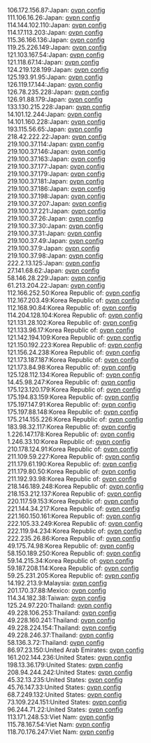 106.172.156.87:Japan: [ovpn config](vpn/106_172_156_87.ovpn)  
111.106.16.26:Japan: [ovpn config](vpn/111_106_16_26.ovpn)  
114.144.102.110:Japan: [ovpn config](vpn/114_144_102_110.ovpn)  
114.17.113.203:Japan: [ovpn config](vpn/114_17_113_203.ovpn)  
115.36.166.136:Japan: [ovpn config](vpn/115_36_166_136.ovpn)  
119.25.226.149:Japan: [ovpn config](vpn/119_25_226_149.ovpn)  
121.103.167.54:Japan: [ovpn config](vpn/121_103_167_54.ovpn)  
121.118.67.14:Japan: [ovpn config](vpn/121_118_67_14.ovpn)  
124.219.128.199:Japan: [ovpn config](vpn/124_219_128_199.ovpn)  
125.193.91.95:Japan: [ovpn config](vpn/125_193_91_95.ovpn)  
126.119.17.144:Japan: [ovpn config](vpn/126_119_17_144.ovpn)  
126.78.235.228:Japan: [ovpn config](vpn/126_78_235_228.ovpn)  
126.91.88.179:Japan: [ovpn config](vpn/126_91_88_179.ovpn)  
133.130.215.228:Japan: [ovpn config](vpn/133_130_215_228.ovpn)  
14.101.12.244:Japan: [ovpn config](vpn/14_101_12_244.ovpn)  
14.101.160.228:Japan: [ovpn config](vpn/14_101_160_228.ovpn)  
193.115.56.65:Japan: [ovpn config](vpn/193_115_56_65.ovpn)  
218.42.222.22:Japan: [ovpn config](vpn/218_42_222_22.ovpn)  
219.100.37.114:Japan: [ovpn config](vpn/219_100_37_114.ovpn)  
219.100.37.146:Japan: [ovpn config](vpn/219_100_37_146.ovpn)  
219.100.37.163:Japan: [ovpn config](vpn/219_100_37_163.ovpn)  
219.100.37.177:Japan: [ovpn config](vpn/219_100_37_177.ovpn)  
219.100.37.179:Japan: [ovpn config](vpn/219_100_37_179.ovpn)  
219.100.37.181:Japan: [ovpn config](vpn/219_100_37_181.ovpn)  
219.100.37.186:Japan: [ovpn config](vpn/219_100_37_186.ovpn)  
219.100.37.198:Japan: [ovpn config](vpn/219_100_37_198.ovpn)  
219.100.37.207:Japan: [ovpn config](vpn/219_100_37_207.ovpn)  
219.100.37.221:Japan: [ovpn config](vpn/219_100_37_221.ovpn)  
219.100.37.26:Japan: [ovpn config](vpn/219_100_37_26.ovpn)  
219.100.37.30:Japan: [ovpn config](vpn/219_100_37_30.ovpn)  
219.100.37.31:Japan: [ovpn config](vpn/219_100_37_31.ovpn)  
219.100.37.49:Japan: [ovpn config](vpn/219_100_37_49.ovpn)  
219.100.37.9:Japan: [ovpn config](vpn/219_100_37_9.ovpn)  
219.100.37.98:Japan: [ovpn config](vpn/219_100_37_98.ovpn)  
222.2.13.125:Japan: [ovpn config](vpn/222_2_13_125.ovpn)  
27.141.68.62:Japan: [ovpn config](vpn/27_141_68_62.ovpn)  
58.146.28.229:Japan: [ovpn config](vpn/58_146_28_229.ovpn)  
61.213.204.22:Japan: [ovpn config](vpn/61_213_204_22.ovpn)  
112.166.252.50:Korea Republic of: [ovpn config](vpn/112_166_252_50.ovpn)  
112.167.203.49:Korea Republic of: [ovpn config](vpn/112_167_203_49.ovpn)  
112.168.90.84:Korea Republic of: [ovpn config](vpn/112_168_90_84.ovpn)  
114.204.128.104:Korea Republic of: [ovpn config](vpn/114_204_128_104.ovpn)  
121.131.28.102:Korea Republic of: [ovpn config](vpn/121_131_28_102.ovpn)  
121.133.96.17:Korea Republic of: [ovpn config](vpn/121_133_96_17.ovpn)  
121.142.194.109:Korea Republic of: [ovpn config](vpn/121_142_194_109.ovpn)  
121.150.192.223:Korea Republic of: [ovpn config](vpn/121_150_192_223.ovpn)  
121.156.24.238:Korea Republic of: [ovpn config](vpn/121_156_24_238.ovpn)  
121.173.187.187:Korea Republic of: [ovpn config](vpn/121_173_187_187.ovpn)  
121.173.84.98:Korea Republic of: [ovpn config](vpn/121_173_84_98.ovpn)  
125.128.112.134:Korea Republic of: [ovpn config](vpn/125_128_112_134.ovpn)  
14.45.98.247:Korea Republic of: [ovpn config](vpn/14_45_98_247.ovpn)  
175.123.120.179:Korea Republic of: [ovpn config](vpn/175_123_120_179.ovpn)  
175.194.83.159:Korea Republic of: [ovpn config](vpn/175_194_83_159.ovpn)  
175.197.147.91:Korea Republic of: [ovpn config](vpn/175_197_147_91.ovpn)  
175.197.88.148:Korea Republic of: [ovpn config](vpn/175_197_88_148.ovpn)  
175.214.155.226:Korea Republic of: [ovpn config](vpn/175_214_155_226.ovpn)  
183.98.32.117:Korea Republic of: [ovpn config](vpn/183_98_32_117.ovpn)  
1.226.147.178:Korea Republic of: [ovpn config](vpn/1_226_147_178.ovpn)  
1.246.33.10:Korea Republic of: [ovpn config](vpn/1_246_33_10.ovpn)  
210.178.124.91:Korea Republic of: [ovpn config](vpn/210_178_124_91.ovpn)  
211.109.59.227:Korea Republic of: [ovpn config](vpn/211_109_59_227.ovpn)  
211.179.61.190:Korea Republic of: [ovpn config](vpn/211_179_61_190.ovpn)  
211.179.80.50:Korea Republic of: [ovpn config](vpn/211_179_80_50.ovpn)  
211.192.93.98:Korea Republic of: [ovpn config](vpn/211_192_93_98.ovpn)  
218.146.189.248:Korea Republic of: [ovpn config](vpn/218_146_189_248.ovpn)  
218.153.212.137:Korea Republic of: [ovpn config](vpn/218_153_212_137.ovpn)  
220.117.59.153:Korea Republic of: [ovpn config](vpn/220_117_59_153.ovpn)  
221.144.34.217:Korea Republic of: [ovpn config](vpn/221_144_34_217.ovpn)  
221.160.150.161:Korea Republic of: [ovpn config](vpn/221_160_150_161.ovpn)  
222.105.33.249:Korea Republic of: [ovpn config](vpn/222_105_33_249.ovpn)  
222.119.94.234:Korea Republic of: [ovpn config](vpn/222_119_94_234.ovpn)  
222.235.26.86:Korea Republic of: [ovpn config](vpn/222_235_26_86.ovpn)  
49.175.74.98:Korea Republic of: [ovpn config](vpn/49_175_74_98.ovpn)  
58.150.189.250:Korea Republic of: [ovpn config](vpn/58_150_189_250.ovpn)  
59.14.215.34:Korea Republic of: [ovpn config](vpn/59_14_215_34.ovpn)  
59.187.208.114:Korea Republic of: [ovpn config](vpn/59_187_208_114.ovpn)  
59.25.231.205:Korea Republic of: [ovpn config](vpn/59_25_231_205.ovpn)  
14.192.213.9:Malaysia: [ovpn config](vpn/14_192_213_9.ovpn)  
201.170.37.88:Mexico: [ovpn config](vpn/201_170_37_88.ovpn)  
114.34.182.38:Taiwan: [ovpn config](vpn/114_34_182_38.ovpn)  
125.24.97.220:Thailand: [ovpn config](vpn/125_24_97_220.ovpn)  
49.228.106.253:Thailand: [ovpn config](vpn/49_228_106_253.ovpn)  
49.228.160.241:Thailand: [ovpn config](vpn/49_228_160_241.ovpn)  
49.228.224.154:Thailand: [ovpn config](vpn/49_228_224_154.ovpn)  
49.228.246.37:Thailand: [ovpn config](vpn/49_228_246_37.ovpn)  
58.136.3.72:Thailand: [ovpn config](vpn/58_136_3_72.ovpn)  
86.97.23.150:United Arab Emirates: [ovpn config](vpn/86_97_23_150.ovpn)  
161.202.144.236:United States: [ovpn config](vpn/161_202_144_236.ovpn)  
198.13.36.179:United States: [ovpn config](vpn/198_13_36_179.ovpn)  
208.94.244.242:United States: [ovpn config](vpn/208_94_244_242.ovpn)  
45.32.13.235:United States: [ovpn config](vpn/45_32_13_235.ovpn)  
45.76.147.33:United States: [ovpn config](vpn/45_76_147_33.ovpn)  
68.7.249.132:United States: [ovpn config](vpn/68_7_249_132.ovpn)  
73.109.224.151:United States: [ovpn config](vpn/73_109_224_151.ovpn)  
96.244.71.22:United States: [ovpn config](vpn/96_244_71_22.ovpn)  
113.171.248.53:Viet Nam: [ovpn config](vpn/113_171_248_53.ovpn)  
115.78.167.54:Viet Nam: [ovpn config](vpn/115_78_167_54.ovpn)  
118.70.176.247:Viet Nam: [ovpn config](vpn/118_70_176_247.ovpn)  
